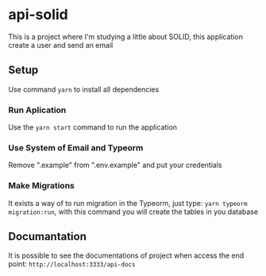 # api-solid

This is a project where I'm studying a little about SOLID, this application create a user and send an email


## Setup

Use command `yarn` to install all dependencies

### Run Aplication

Use the `yarn start` command to run the application

### Use System of Email and Typeorm

Remove ".example" from ".env.example" and put your credentials

### Make Migrations 

It exists a way of to run migration in the Typeorm, just type: `yarn typeorm migration:run`, with this command you will create the tables in you database

## Documantation

It is possible to see the documentations of project when access the end point: `http://localhost:3333/api-docs`